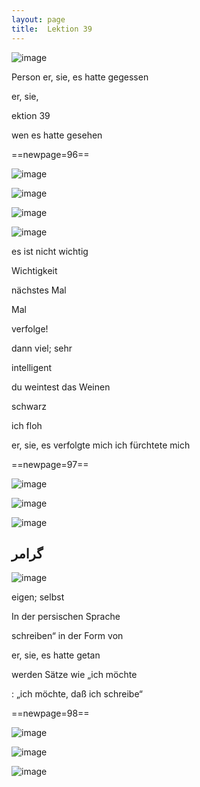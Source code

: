 ```yaml
---
layout: page
title:  Lektion 39
---
```



![image](assets/s/098.png-07.png)

Person er, sie, es hatte gegessen



er, sie,

ektion 39

wen es hatte gesehen



==newpage=96==

![image](assets/s/099.png-02.png)

![image](assets/s/2col/099.png-07_1L.png)

![image](assets/s/2col/099.png-07_2R.png)

![image](assets/s/099.png-08.png)

es ist nicht wichtig

Wichtigkeit

nächstes Mal

Mal

verfolge!

dann viel; sehr



intelligent

du weintest das Weinen

schwarz

ich floh

er, sie, es verfolgte mich ich fürchtete mich



==newpage=97==

![image](assets/s/100.png-02.png)

![image](assets/s/2col/100.png-04_1L.png)

![image](assets/s/2col/100.png-04_2R.png)

## گرامر

![image](assets/s/100.png-06.png)

eigen; selbst

In der persischen Sprache

schreiben“ in der Form von



er, sie, es hatte getan

werden Sätze wie „ich möchte

: „ich möchte, daß ich schreibe“



==newpage=98==

![image](assets/s/101.png-02.png)

![image](assets/s/2col/101.png-06_1L.png)

![image](assets/s/2col/101.png-06_2R.png)


